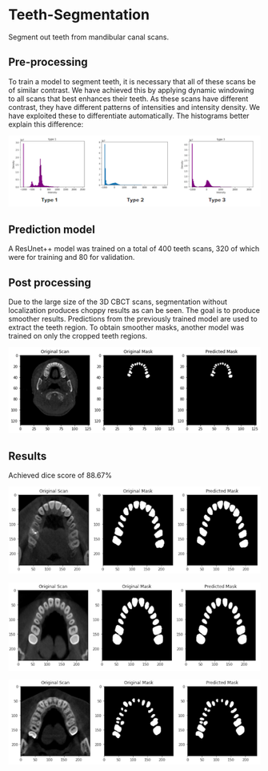 # Teeth-Segmentation
Segment out teeth from mandibular canal scans. 

## Pre-processing
To train a model to segment teeth, it is necessary that all of these scans be of similar contrast. We have achieved this by applying dynamic windowing to all scans that best enhances their teeth. As these scans have different contrast, they have different patterns of intensities and intensity density. We have exploited these to differentiate automatically. The histograms better explain this difference:

![output](https://github.com/amalmsaleem/Teeth-Segmentation/blob/main/histogram.png) 

## Prediction model
A ResUnet++ model was trained on a total of 400 teeth scans, 320 of which were for training and 80 for validation.

## Post processing
Due to the large size of the 3D CBCT scans, segmentation without localization produces choppy results as can be seen. The goal is to produce smoother results. Predictions from the previously trained model are used to extract the teeth region. To obtain smoother masks, another model was trained on only the cropped teeth regions.

![output](https://github.com/amalmsaleem/Teeth-Segmentation/blob/main/image1.png) 
## Results

Achieved dice score of 88.67%

![output](https://github.com/amalmsaleem/Teeth-Segmentation/blob/main/Results/result1.png) 

![output](https://github.com/amalmsaleem/Teeth-Segmentation/blob/main/Results/result2.png) 

![output](https://github.com/amalmsaleem/Teeth-Segmentation/blob/main/Results/result3.png) 
